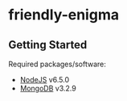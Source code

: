 # friendly-enigma

## Getting Started

Required packages/software:
- [NodeJS][nodejs] v6.5.0
- [MongoDB][mongo] v3.2.9

[nodejs]: https://nodejs.org/
[mongo]: https://docs.mongodb.com/manual/tutorial/install-mongodb-on-ubuntu/

